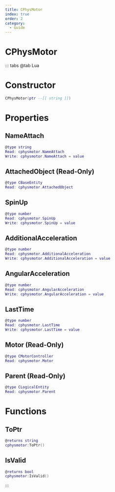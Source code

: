```yaml
---
title: CPhysMotor
index: true
order: 2
category:
  - Guide
---
```


# CPhysMotor

::: tabs
@tab Lua
# Constructor
```lua
CPhysMotor(ptr --[[ string ]])
```
# Properties
## NameAttach 
```lua
@type string
Read: cphysmotor.NameAttach
Write: cphysmotor.NameAttach = value
```
## AttachedObject (Read-Only)
```lua
@type CBaseEntity
Read: cphysmotor.AttachedObject
```
## SpinUp 
```lua
@type number
Read: cphysmotor.SpinUp
Write: cphysmotor.SpinUp = value
```
## AdditionalAcceleration 
```lua
@type number
Read: cphysmotor.AdditionalAcceleration
Write: cphysmotor.AdditionalAcceleration = value
```
## AngularAcceleration 
```lua
@type number
Read: cphysmotor.AngularAcceleration
Write: cphysmotor.AngularAcceleration = value
```
## LastTime 
```lua
@type number
Read: cphysmotor.LastTime
Write: cphysmotor.LastTime = value
```
## Motor (Read-Only)
```lua
@type CMotorController
Read: cphysmotor.Motor
```
## Parent (Read-Only)
```lua
@type CLogicalEntity
Read: cphysmotor.Parent
```
# Functions
## ToPtr
```lua
@returns string
cphysmotor:ToPtr()
```
## IsValid
```lua
@returns bool
cphysmotor:IsValid()
```

:::